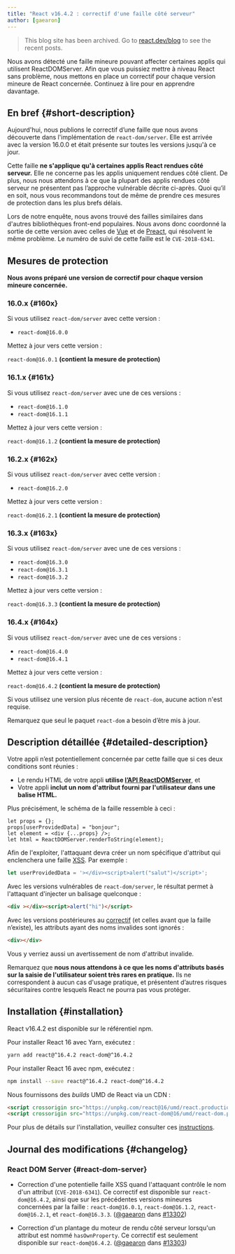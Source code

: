 ```yaml
---
title: "React v16.4.2 : correctif d'une faille côté serveur"
author: [gaearon]
---
```


<div class="scary">

> This blog site has been archived. Go to [react.dev/blog](https://react.dev/blog) to see the recent posts.

</div>

Nous avons détecté une faille mineure pouvant affecter certaines applis qui utilisent ReactDOMServer. Afin que vous puissiez mettre à niveau React sans problème, nous mettons en place un correctif pour chaque version mineure de React concernée. Continuez à lire pour en apprendre davantage.

## En bref {#short-description}

Aujourd'hui, nous publions le correctif d’une faille que nous avons découverte dans l'implémentation de `react-dom/server`. Elle est arrivée avec la version 16.0.0 et était présente sur toutes les versions jusqu'à ce jour.

Cette faille **ne s'applique qu'à certaines applis React rendues côté serveur.** Elle ne concerne pas les applis uniquement rendues côté client. De plus, nous nous attendons à ce que la plupart des applis rendues côté serveur ne présentent pas l’approche vulnérable décrite ci-après. Quoi qu’il en soit, nous vous recommandons tout de même de prendre ces mesures de protection dans les plus brefs délais.

Lors de notre enquête, nous avons trouvé des failles similaires dans d'autres bibliothèques front-end populaires. Nous avons donc coordonné la sortie de cette version avec celles de [Vue](https://github.com/vuejs/vue/releases/tag/v2.5.17) et de [Preact](https://github.com/developit/preact-render-to-string/releases/tag/3.7.1), qui résolvent le même problème. Le numéro de suivi de cette faille est le `CVE-2018-6341`.

## Mesures de protection

**Nous avons préparé une version de correctif pour chaque version mineure concernée.**

### 16.0.x {#160x}

Si vous utilisez `react-dom/server` avec cette version :

- `react-dom@16.0.0`

Mettez à jour vers cette version :

`react-dom@16.0.1` **(contient la mesure de protection)**

### 16.1.x {#161x}

Si vous utilisez `react-dom/server` avec une de ces versions :

- `react-dom@16.1.0`
- `react-dom@16.1.1`

Mettez à jour vers cette version :

`react-dom@16.1.2` **(contient la mesure de protection)**

### 16.2.x {#162x}

Si vous utilisez `react-dom/server` avec cette version :

- `react-dom@16.2.0`

Mettez à jour vers cette version :

`react-dom@16.2.1` **(contient la mesure de protection)**

### 16.3.x {#163x}

Si vous utilisez `react-dom/server` avec une de ces versions :

- `react-dom@16.3.0`
- `react-dom@16.3.1`
- `react-dom@16.3.2`

Mettez à jour vers cette version :

`react-dom@16.3.3` **(contient la mesure de protection)**

### 16.4.x {#164x}

Si vous utilisez `react-dom/server` avec une de ces versions :

- `react-dom@16.4.0`
- `react-dom@16.4.1`

Mettez à jour vers cette version :

`react-dom@16.4.2` **(contient la mesure de protection)**

Si vous utilisez une version plus récente de `react-dom`, aucune action n'est requise.

Remarquez que seul le paquet `react-dom` a besoin d’être mis à jour.

## Description détaillée {#detailed-description}

Votre appli n’est potentiellement concernée par cette faille que si ces deux conditions sont réunies :

* Le rendu HTML de votre appli **utilise [l’API ReactDOMServer](/docs/react-dom-server.html)**, et
* Votre appli **inclut un nom d'attribut fourni par l'utilisateur dans une balise HTML.**

Plus précisément, le schéma de la faille ressemble à ceci :

```js{2}
let props = {};
props[userProvidedData] = "bonjour";
let element = <div {...props} />;
let html = ReactDOMServer.renderToString(element);
```

Afin de l'exploiter, l'attaquant devra créer un nom spécifique d'attribut qui enclenchera une faille [XSS](https://en.wikipedia.org/wiki/Cross-site_scripting). Par exemple : 

```js
let userProvidedData = '></div><script>alert("salut")</script>';
```

Avec les versions vulnérables de `react-dom/server`, le résultat permet à l'attaquant d'injecter un balisage quelconque :

```html
<div ></div><script>alert("hi")</script>
```

Avec les versions postérieures au [correctif](https://github.com/facebook/react/pull/13302) (et celles avant que la faille n’existe), les attributs ayant des noms invalides sont ignorés :

```html
<div></div>
```

Vous y verriez aussi un avertissement de nom d'attribut invalide.

Remarquez que **nous nous attendons à ce que les noms d'attributs basés sur la saisie de l'utilisateur soient très rares en pratique.** Ils ne correspondent à aucun cas d'usage pratique, et présentent d’autres risques sécuritaires contre lesquels React ne pourra pas vous protéger.

## Installation {#installation}

React v16.4.2 est disponible sur le référentiel npm.

Pour installer React 16 avec Yarn, exécutez :

```bash
yarn add react@^16.4.2 react-dom@^16.4.2
```

Pour installer React 16 avec npm, exécutez :

```bash
npm install --save react@^16.4.2 react-dom@^16.4.2
```

Nous fournissons des *builds* UMD de React via un CDN :

```html
<script crossorigin src="https://unpkg.com/react@16/umd/react.production.min.js"></script>
<script crossorigin src="https://unpkg.com/react-dom@16/umd/react-dom.production.min.js"></script>
```

Pour plus de détails sur l'installation, veuillez consulter ces [instructions](/docs/installation.html).

## Journal des modifications {#changelog}

### React DOM Server {#react-dom-server}

* Correction d'une potentielle faille XSS quand l'attaquant contrôle le nom d'un attribut (`CVE-2018-6341`). Ce correctif est disponible sur `react-dom@16.4.2`, ainsi que sur les précédentes versions mineures concernées par la faille : `react-dom@16.0.1`, `react-dom@16.1.2`, `react-dom@16.2.1`, et `react-dom@16.3.3`. ([@gaearon](https://github.com/gaearon) dans [#13302](https://github.com/facebook/react/pull/13302))

* Correction d'un plantage du moteur de rendu côté serveur lorsqu'un attribut est nommé `hasOwnProperty`. Ce correctif est seulement disponible sur `react-dom@16.4.2`. ([@gaearon](https://github.com/gaearon) dans [#13303](https://github.com/facebook/react/pull/13303))

